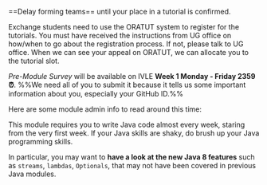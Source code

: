 <panel type="danger" header="[CS2103 students only] Forming teams :star:" expandable>

==Delay forming teams== until your place in a tutorial is confirmed. 

<include type="danger" src="../../admin/teams.md" name="%%Admin &raquo;%% Team Forming :star:" bottom-switch dynamic />

</panel>
<panel type="info" header="[Exchange students only] Signing up for tutorials :star::star::star:" expandable>

Exchange students need to use the ORATUT system to register for the tutorials. You must have received the instructions from UG office on how/when to go about the registration process. If not, please talk to UG office. When we can see your appeal on ORATUT, we can allocate you to the tutorial slot.  

</panel>

<panel type="danger" header="Create a GitHub Account :star:" expandable> 

<include type="danger" src="../../admin/appendixE-gitHub.md#githubAccount"/>

</panel>

<panel type="danger" header="Submit Pre-Module Survey ==(Compulsory)== :alarm_clock: :star:" expandable> 

_Pre-Module Survey_ will be available on IVLE **Week 1 Monday - Friday 2359 :alarm_clock:**. %%We need all of you to submit it because it tells us some important information about you, especially your GitHub ID.%%

</panel>

<panel type="warning" header="Join the Slack Channel :star::star:" expandable> 

<panel header="%%**Admin &raquo; Tools &rarr; Communication**%%" expanded>
  <include type="danger" src="../../admin/tools.md#communication" />
</panel>

</panel>

<panel  header="Admin info to read" expandable expanded>

Here are some module admin info to read around this time:    

<include type="danger" name="%%Admin &raquo;%% FAQ: Where is everything? :star:" src="../../admin/appendixC-faq.md#admin-faq-whereIsEverything"  bottom-switch dynamic />
<include type="danger" name="%%Admin &raquo;%% Project: Overview :star:" src="../../admin/project.md"  bottom-switch dynamic />
<include type="danger" name="%%Admin &raquo;%% Project: The Product :star:" src="../../admin/project-product.md"  bottom-switch dynamic />
<include type="danger" src="../../admin/project-scope.md" name="%%Admin &raquo;%% Project: Scope :star:" bottom-switch dynamic />

<include type="warning" src="../../admin/textBooks.md" name="%%Admin &raquo;%% Text Books :star::star:" bottom-switch dynamic />
<include type="warning" src="../../admin/programming-languages.md" name="%%Admin &raquo;%% Programming Language :star::star:" bottom-switch dynamic />
<include type="warning" src="../../admin/project-constraints.md" name="%%Admin &raquo;%% Project: Constraints :star::star:"  bottom-switch dynamic />
<include type="warning" src="../../admin/project-deliverables.md" name="%%Admin &raquo;%% Project: Deliverables :star::star:"  bottom-switch dynamic />

<include type="success" name="%%Admin &raquo;%% FAQ: What's different between CS2103 and CS2103T? :star::star::star::star:" src="../../admin/appendixC-faq.md#admin-faq-cs2103VsCs2103t"  bottom-switch dynamic />
<include type="success" src="../../admin/appendixC-faq.md#admin-faq-highWorkload" name="%%Admin &raquo;%% FAQ: Why the workload is so high? :star::star::star::star:" bottom-switch dynamic />
<include type="success" src="../../admin/appendixC-faq.md#admin-faq-aPlus" name="%%Admin &raquo;%% FAQ: What are the extra requirements to get an A+? :star::star::star::star:" bottom-switch dynamic />
<include type="success" src="../../admin/appendixC-faq.md#admin-faq-cs2103r" name="%%Admin &raquo;%% FAQ: How do I get CS2103R credit for optional LOs? :star::star::star::star:" bottom-switch dynamic />

</panel>

<panel type="warning" header="Brush up your Java :star::star:" expandable>

This module requires you to write Java code almost every week, staring from the very first week. If your Java skills are shaky, do brush up your Java programming skills. 

In particular, you may want to **have a look at the new Java 8 features** such as `streams`, `lambdas`, `Optionals`, that may not have been covered in previous Java modules.

</panel>


<panel type="danger" header="Attend Lecture 1 ==(compulsory)== :star:" expandable>

  <include type="info" src="../../admin/lectures.md" name="%%Admin &raquo;%% Lectures :star::star::star:" bottom-switch dynamic />

</panel>
